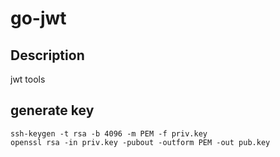 # go-jwt

## Description

jwt tools

## generate key

```shell
ssh-keygen -t rsa -b 4096 -m PEM -f priv.key
openssl rsa -in priv.key -pubout -outform PEM -out pub.key
```
